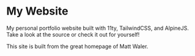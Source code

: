 # My Website

My personal portfolio website built with 11ty, TailwindCSS, and AlpineJS. Take a look at the source or check it out for yourself!


This site is built from the great homepage of Matt Waler.
